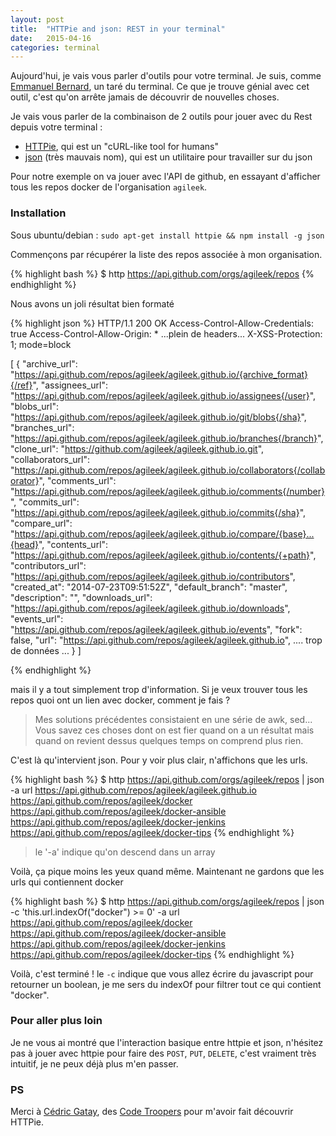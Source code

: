 ```yaml
---
layout: post
title:  "HTTPie and json: REST in your terminal"
date:   2015-04-16
categories: terminal
---
```


Aujourd'hui, je vais vous parler d'outils pour votre terminal. Je suis, comme [Emmanuel Bernard][tare_du_terminal], un taré du terminal. Ce que je trouve génial avec cet outil, c'est qu'on arrête jamais de découvrir de nouvelles choses.

Je vais vous parler de la combinaison de 2 outils pour jouer avec du Rest depuis votre terminal :

* [HTTPie][httpie], qui est un "cURL-like tool for humans"
* [json][json] (très mauvais nom), qui est un utilitaire pour travailler sur du json

Pour notre exemple on va jouer avec l'API de github, en essayant d'afficher tous les repos docker de l'organisation ```agileek```.

### Installation

Sous ubuntu/debian : ```sudo apt-get install httpie && npm install -g json```

Commençons par récupérer la liste des repos associée à mon organisation.

{% highlight bash %}
$ http https://api.github.com/orgs/agileek/repos
{% endhighlight %}

Nous avons un joli résultat bien formaté

{% highlight json %}
HTTP/1.1 200 OK
Access-Control-Allow-Credentials: true
Access-Control-Allow-Origin: *
...plein de headers...
X-XSS-Protection: 1; mode=block

[
    {
        "archive_url": "https://api.github.com/repos/agileek/agileek.github.io/{archive_format}{/ref}", 
        "assignees_url": "https://api.github.com/repos/agileek/agileek.github.io/assignees{/user}", 
        "blobs_url": "https://api.github.com/repos/agileek/agileek.github.io/git/blobs{/sha}", 
        "branches_url": "https://api.github.com/repos/agileek/agileek.github.io/branches{/branch}", 
        "clone_url": "https://github.com/agileek/agileek.github.io.git", 
        "collaborators_url": "https://api.github.com/repos/agileek/agileek.github.io/collaborators{/collaborator}", 
        "comments_url": "https://api.github.com/repos/agileek/agileek.github.io/comments{/number}", 
        "commits_url": "https://api.github.com/repos/agileek/agileek.github.io/commits{/sha}", 
        "compare_url": "https://api.github.com/repos/agileek/agileek.github.io/compare/{base}...{head}", 
        "contents_url": "https://api.github.com/repos/agileek/agileek.github.io/contents/{+path}", 
        "contributors_url": "https://api.github.com/repos/agileek/agileek.github.io/contributors", 
        "created_at": "2014-07-23T09:51:52Z", 
        "default_branch": "master", 
        "description": "", 
        "downloads_url": "https://api.github.com/repos/agileek/agileek.github.io/downloads", 
        "events_url": "https://api.github.com/repos/agileek/agileek.github.io/events", 
        "fork": false,
        "url": "https://api.github.com/repos/agileek/agileek.github.io",
        .... trop de données ...
    }
] 

{% endhighlight %}

mais il y a tout simplement trop d'information. Si je veux trouver tous les repos quoi ont un lien avec docker, comment je fais ? 

> Mes solutions précédentes consistaient en une série de awk, sed...<br /> 
Vous savez ces choses dont on est fier quand on a un résultat mais quand on revient dessus quelques temps on comprend plus rien.

C'est là qu'intervient json. Pour y voir plus clair, n'affichons que les urls.

{% highlight bash %}
$ http https://api.github.com/orgs/agileek/repos | json -a url
https://api.github.com/repos/agileek/agileek.github.io
https://api.github.com/repos/agileek/docker
https://api.github.com/repos/agileek/docker-ansible
https://api.github.com/repos/agileek/docker-jenkins
https://api.github.com/repos/agileek/docker-tips
{% endhighlight %}

> le '-a' indique qu'on descend dans un array

Voilà, ça pique moins les yeux quand même. Maintenant ne gardons que les urls qui contiennent docker

{% highlight bash %}
$ http https://api.github.com/orgs/agileek/repos | json -c 'this.url.indexOf("docker") >= 0' -a url
https://api.github.com/repos/agileek/docker
https://api.github.com/repos/agileek/docker-ansible
https://api.github.com/repos/agileek/docker-jenkins
https://api.github.com/repos/agileek/docker-tips
{% endhighlight %}

Voilà, c'est terminé ! le ```-c``` indique que vous allez écrire du javascript pour retourner un boolean, je me sers du indexOf pour filtrer tout ce qui contient "docker".

### Pour aller plus loin

Je ne vous ai montré que l'interaction basique entre httpie et json, n'hésitez pas à jouer avec httpie pour faire des ```POST```, ```PUT```, ```DELETE```, c'est vraiment très intuitif, je ne peux déjà plus m'en passer.

### PS

Merci à [Cédric Gatay][cedric_gatay], des [Code Troopers][code-troopers] pour m'avoir fait découvrir HTTPie.

[tare_du_terminal]: http://agileek.github.io/java/2015/04/08/devoxx-jour-1/#le-tar-du-terminal
[cedric_gatay]: http://www.bloggure.info/
[code-troopers]: http://code-troopers.com/
[json]: http://trentm.com/json/
[httpie]: http://httpie.org/